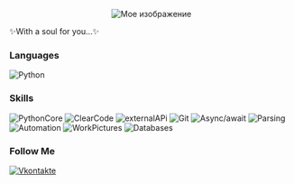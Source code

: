 <p align="center">
  <img src="soul.gif" alt="Мое изображение">
</p>
✨With a soul for you...✨

### Languages

![Python](https://img.shields.io/badge/-Python-black?style=for-the-badge&logo=Python&logoColor=yellow)

### Skills
![PythonCore](https://img.shields.io/badge/-PythonCore-blueviolet?style=for-the-badge&logo=PythonCore&logoColor=White)
![ClearCode](https://img.shields.io/badge/-ClearCode-blueviolet?style=for-the-badge&logo=ClearCode&logoColor=White)
![externalAPi](https://img.shields.io/badge/-externalAPi-blueviolet?style=for-the-badge&logo=externalAPi&logoColor=White)
![Git](https://img.shields.io/badge/-Git-blueviolet?style=for-the-badge&logo=Git&logoColor=White)
![Async/await](https://img.shields.io/badge/-Async/await-blueviolet?style=for-the-badge&logo=Async/await&logoColor=White)
![Parsing](https://img.shields.io/badge/-Parsing-blueviolet?style=for-the-badge&logo=Parsing&logoColor=White)
![Automation](https://img.shields.io/badge/-Automation-blueviolet?style=for-the-badge&logo=Automation&logoColor=White)
![WorkPictures](https://img.shields.io/badge/-WorkPictures-blueviolet?style=for-the-badge&logo=WorkPictures&logoColor=White)
![Databases](https://img.shields.io/badge/-Databases-blueviolet?style=for-the-badge&logo=Databases&logoColor=White)

### Follow Me

[![Vkontakte](https://img.shields.io/badge/-Vkontakte-informational?style=for-the-badge&logo=Vkontakte&logoColor=White)](https://vk.com/psidarkman)
<!--
**BloodCharry/BloodCharry** is a ✨ _special_ ✨ repository because its `README.md` (this file) appears on your GitHub profile.

Here are some ideas to get you started:

- 🔭 I’m currently working on ...
- 🌱 I’m currently learning ...
- 👯 I’m looking to collaborate on ...
- 🤔 I’m looking for help with ...
- 💬 Ask me about ...
- 📫 How to reach me: ...
- 😄 Pronouns: ...
- ⚡ Fun fact: ...
-->
